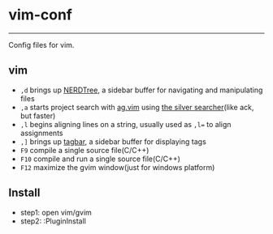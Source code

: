 # **vim-conf**
***
  
  Config files for vim.


## **vim**
  * `,d` brings up [NERDTree](https://github.com/scrooloose/nerdtree), a sidebar buffer for navigating and manipulating files
  * `,a` starts project search with [ag.vim](https://github.com/rking/ag.vim) using [the silver searcher](https://github.com/ggreer/the_silver_searcher)(like ack, but faster)
  * `,l` begins aligning lines on a string, usually used as `,l=` to align assignments
  * `,]` brings up [tagbar](https://github.com/majutsushi/tagbar), a sidebar buffer for displaying tags
  * `F9` compile a single source file(C/C++)
  * `F10` compile and run a single source file(C/C++)
  * `F12` maximize the gvim window(just for windows platform)


## **Install**
  * step1: open vim/gvim
  * step2: :PluginInstall
